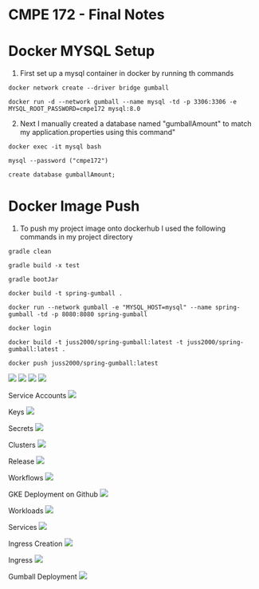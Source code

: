 # CMPE 172 - Final Notes

# Docker MYSQL Setup
1. First set up a mysql container in docker by running th commands

```
docker network create --driver bridge gumball

docker run -d --network gumball --name mysql -td -p 3306:3306 -e MYSQL_ROOT_PASSWORD=cmpe172 mysql:8.0
```

2. Next I manually created a database named "gumballAmount" to match my application.properties using this command"

```
docker exec -it mysql bash

mysql --password ("cmpe172")

create database gumballAmount;
```

# Docker Image Push
1. To push my project image onto dockerhub I used the following commands in my project directory

```
gradle clean

gradle build -x test

gradle bootJar

docker build -t spring-gumball .

docker run --network gumball -e "MYSQL_HOST=mysql" --name spring-gumball -td -p 8080:8080 spring-gumball

docker login

docker build -t juss2000/spring-gumball:latest -t juss2000/spring-gumball:latest .

docker push juss2000/spring-gumball:latest
```

![](images/imagepush1.jpeg)
![](images/imagepush2.jpeg)
![](images/containers.jpeg)
![](images/dockerhub.png)


Service Accounts
![](images/serviceaccounts.png)

Keys
![](images/sakey.png)

Secrets
![](images/secrets.png)

Clusters
![](images/clusters.png)

Release
![](images/release.png)

Workflows
![](images/workflows.png)

GKE Deployment on Github
![](images/GKEdeploy.png)

Workloads
![](images/workloads.png)

Services
![](images/services.png)

Ingress Creation
![](images/ingresscreation.png)

Ingress
![](images/ingress.png)

Gumball Deployment
![](images/gumball.jpeg)
